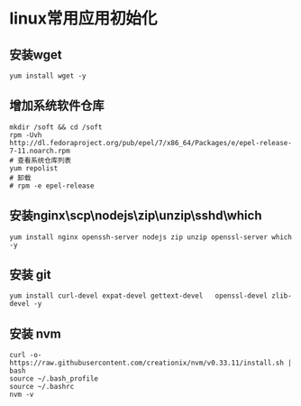 # linux常用应用初始化

## 安装wget

```shell
yum install wget -y
```

## 增加系统软件仓库

```shell
mkdir /soft && cd /soft
rpm -Uvh http://dl.fedoraproject.org/pub/epel/7/x86_64/Packages/e/epel-release-7-11.noarch.rpm
# 查看系统仓库列表
yum repolist
# 卸载
# rpm -e epel-release
```

## 安装nginx\scp\nodejs\zip\unzip\sshd\which

```shell
yum install nginx openssh-server nodejs zip unzip openssl-server which -y
```

## 安装 git

```shell
yum install curl-devel expat-devel gettext-devel   openssl-devel zlib-devel -y
```

## 安装 nvm

```shell
curl -o- https://raw.githubusercontent.com/creationix/nvm/v0.33.11/install.sh | bash
source ~/.bash_profile
source ~/.bashrc
nvm -v
```

